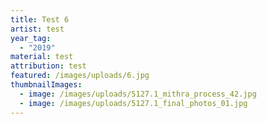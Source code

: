 ```yaml
---
title: Test 6
artist: test
year_tag:
  - "2019"
material: test
attribution: test
featured: /images/uploads/6.jpg
thumbnailImages:
  - image: /images/uploads/5127.1_mithra_process_42.jpg
  - image: /images/uploads/5127.1_final_photos_01.jpg
---
```

